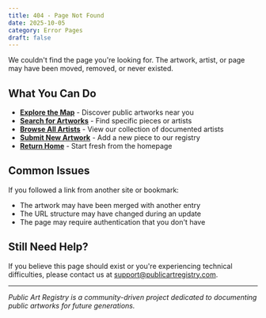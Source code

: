 ```yaml
---
title: 404 - Page Not Found
date: 2025-10-05
category: Error Pages
draft: false
---
```


We couldn't find the page you're looking for. The artwork, artist, or page may have been moved, removed, or never existed.

## What You Can Do

- **[Explore the Map](/map)** - Discover public artworks near you
- **[Search for Artworks](/search)** - Find specific pieces or artists
- **[Browse All Artists](/artists)** - View our collection of documented artists
- **[Submit New Artwork](/submit)** - Add a new piece to our registry
- **[Return Home](/)** - Start fresh from the homepage

## Common Issues

If you followed a link from another site or bookmark:

- The artwork may have been merged with another entry
- The URL structure may have changed during an update
- The page may require authentication that you don't have

## Still Need Help?

If you believe this page should exist or you're experiencing technical difficulties, please contact us at [support@publicartregistry.com](mailto:support@publicartregistry.com).

---

*Public Art Registry is a community-driven project dedicated to documenting public artworks for future generations.*
